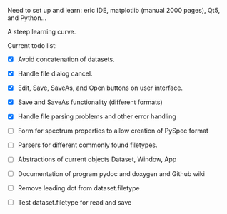 Need to set up and learn: 
eric IDE, 
matplotlib (manual 2000 pages), 
Qt5, and 
Python...

A steep learning curve.

Current todo list:
- [x] Avoid concatenation of datasets.
- [x] Handle file dialog cancel.
- [x] Edit, Save, SaveAs, and Open buttons on user interface.
- [x] Save and SaveAs functionality (different formats)
- [x] Handle file parsing problems and other error handling
- [ ] Form for spectrum properties to allow creation of PySpec format
- [ ] Parsers for different commonly found filetypes.
- [ ] Abstractions of current objects Dataset, Window, App
- [ ] Documentation of program pydoc and doxygen and Github wiki
- [ ] Remove leading dot from dataset.filetype
- [ ] Test dataset.filetype for read and save


